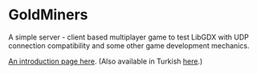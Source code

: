 # GoldMiners
A simple server - client based multiplayer game to test LibGDX with UDP connection compatibility and some other game development mechanics.

[An introduction page here](https://eminbahadir98.github.io/projects/goldminers_en.html).
(Also available in Turkish [here](https://eminbahadir98.github.io/projects/goldminers.html).)
